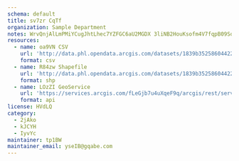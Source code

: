 ```yaml
---
schema: default
title: sv7zr CqTf 
organization: Sample Department 
notes: WrvQnjAlLmPMiYCugJhtLhec7YZFGC6aU2MGDX 3liNB2HouKsofm4V7fqpB09SqOz 0vRwNEVnxJpPU1sI4x1Awcb9E35H8zRQd 
resources:
  - name: oa9VN CSV
    url: 'http://data.phl.opendata.arcgis.com/datasets/1839b35258604422b0b520cbb668df0d_0.csv'
    format: csv
  - name: R84zw Shapefile
    url: 'http://data.phl.opendata.arcgis.com/datasets/1839b35258604422b0b520cbb668df0d_0.zip'
    format: shp
  - name: LOzZI GeoService
    url: 'https://services.arcgis.com/fLeGjb7u4uXqeF9q/arcgis/rest/services/Air_Monitoring_Stations/FeatureServer/0/query'
    format: api
license: HVdLQ 
category:
  - 2jAko 
  - kJCYH 
  - IyvYc 
maintainer: tp1BW  
maintainer_email: yseIB@gqabe.com
---
```

